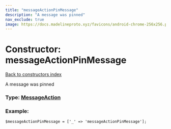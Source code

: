 ```yaml
---
title: "messageActionPinMessage"
description: "A message was pinned"
nav_exclude: true
image: https://docs.madelineproto.xyz/favicons/android-chrome-256x256.png
---
```

# Constructor: messageActionPinMessage  
[Back to constructors index](/API_docs/constructors/index.html)



A message was pinned




### Type: [MessageAction](/API_docs/types/MessageAction.html)


### Example:

```
$messageActionPinMessage = ['_' => 'messageActionPinMessage'];
```  

